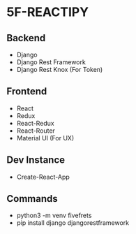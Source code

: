 # 5F-REACTIPY

## Backend

- Django
- Django Rest Framework
- Django Rest Knox (For Token)

## Frontend

- React
- Redux
- React-Redux
- React-Router
- Material UI (For UX)

## Dev Instance
- Create-React-App

## Commands

- python3 -m venv fivefrets
- pip install django djangorestframework


